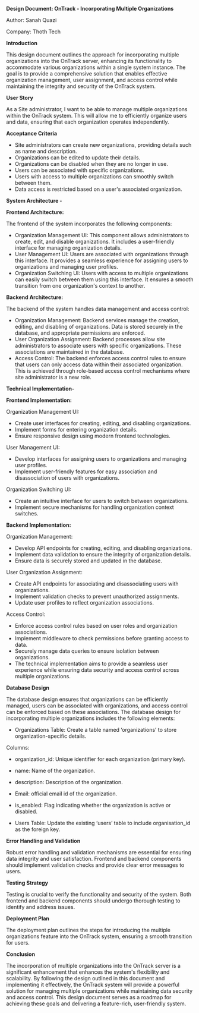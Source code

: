﻿**Design Document: OnTrack - Incorporating Multiple Organizations**

Author: Sanah Quazi

Company: Thoth Tech

**Introduction**

This design document outlines the approach for incorporating multiple organizations into the OnTrack
server, enhancing its functionality to accommodate various organizations within a single system
instance. The goal is to provide a comprehensive solution that enables effective organization
management, user assignment, and access control while maintaining the integrity and security of the
OnTrack system.

**User Story**

As a Site administrator, I want to be able to manage multiple organizations within the OnTrack
system. This will allow me to efficiently organize users and data, ensuring that each organization
operates independently.

**Acceptance Criteria**

- Site administrators can create new organizations, providing details such as name and description.
- Organizations can be edited to update their details.
- Organizations can be disabled when they are no longer in use.
- Users can be associated with specific organizations.
- Users with access to multiple organizations can smoothly switch between them.
- Data access is restricted based on a user's associated organization.

**System Architecture -**

**Frontend Architecture:**

The frontend of the system incorporates the following components:

- Organization Management UI: This component allows administrators to create, edit, and disable
  organizations. It includes a user-friendly interface for managing organization details.
- User Management UI: Users are associated with organizations through this interface. It provides a
  seamless experience for assigning users to organizations and managing user profiles.
- Organization Switching UI: Users with access to multiple organizations can easily switch between
  them using this interface. It ensures a smooth transition from one organization's context to
  another.

**Backend Architecture:**

The backend of the system handles data management and access control:

- Organization Management: Backend services manage the creation, editing, and disabling of
  organizations. Data is stored securely in the database, and appropriate permissions are enforced.
- User Organization Assignment: Backend processes allow site administrators to associate users with
  specific organizations. These associations are maintained in the database.
- Access Control: The backend enforces access control rules to ensure that users can only access
  data within their associated organization. This is achieved through role-based access control
  mechanisms where site administrator is a new role.

**Technical Implementation-**

**Frontend Implementation:**

Organization Management UI:

- Create user interfaces for creating, editing, and disabling organizations.
- Implement forms for entering organization details.
- Ensure responsive design using modern frontend technologies.

User Management UI:

- Develop interfaces for assigning users to organizations and managing user profiles.
- Implement user-friendly features for easy association and disassociation of users with
  organizations.

Organization Switching UI:

- Create an intuitive interface for users to switch between organizations.
- Implement secure mechanisms for handling organization context switches.

**Backend Implementation:**

Organization Management:

- Develop API endpoints for creating, editing, and disabling organizations.
- Implement data validation to ensure the integrity of organization details.
- Ensure data is securely stored and updated in the database.

User Organization Assignment:

- Create API endpoints for associating and disassociating users with organizations.
- Implement validation checks to prevent unauthorized assignments.
- Update user profiles to reflect organization associations.

Access Control:

- Enforce access control rules based on user roles and organization associations.
- Implement middleware to check permissions before granting access to data.
- Securely manage data queries to ensure isolation between organizations.
- The technical implementation aims to provide a seamless user experience while ensuring data
  security and access control across multiple organizations.

**Database Design**

The database design ensures that organizations can be efficiently managed, users can be associated
with organizations, and access control can be enforced based on these associations. The database
design for incorporating multiple organizations includes the following elements:

- Organizations Table: Create a table named ‘organizations’ to store organization-specific details.

Columns:

- organization_id: Unique identifier for each organization (primary key).
- name: Name of the organization.
- description: Description of the organization.
- Email: official email id of the organization.
- is_enabled: Flag indicating whether the organization is active or disabled.

- Users Table: Update the existing ‘users’ table to include organisation_id as the foreign key.

**Error Handling and Validation**

Robust error handling and validation mechanisms are essential for ensuring data integrity and user
satisfaction. Frontend and backend components should implement validation checks and provide clear
error messages to users.

**Testing Strategy**

Testing is crucial to verify the functionality and security of the system. Both frontend and backend
components should undergo thorough testing to identify and address issues.

**Deployment Plan**

The deployment plan outlines the steps for introducing the multiple organizations feature into the
OnTrack system, ensuring a smooth transition for users.

**Conclusion**

The incorporation of multiple organizations into the OnTrack server is a significant enhancement
that enhances the system's flexibility and scalability. By following the design outlined in this
document and implementing it effectively, the OnTrack system will provide a powerful solution for
managing multiple organizations while maintaining data security and access control. This design
document serves as a roadmap for achieving these goals and delivering a feature-rich, user-friendly
system.
